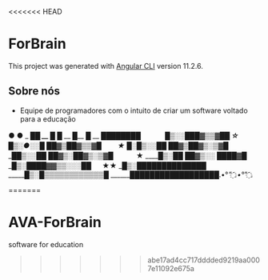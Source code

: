 <<<<<<< HEAD
# ForBrain

This project was generated with [Angular CLI](https://github.com/angular/angular-cli) version 11.2.6.

## Sobre nós

- Equipe de programadores com o intuito de criar um software voltado para a educação



__●__ ●
 _ █___█
 __ █__ █_
 __ █__ █
 __ ███____________█████ 　　　
 _█▒░░█_________██▓▒▒▓██ ☆
 █▒░●░░█___ ██▓▒██▓▒▒▓█　　 ★
 █░█▒░░██_ ██▓▒██▓▒░▒▓█
 _██▒░░██ ██▓▒░██▓▒░▒▓█ 　　　★
 ____█▒░██ ██▓▒░░ ████▓█
 ___█▒░██__██▓▓▒▒░░░██ 　 ★★
 ____█▒░██___████████████
 _____█▒░█▒▒▒▒▒▒▒▒▒▒▒▒█
 ______██████████████████.•°*”˜҈.•°*”˜҈.

=======
# AVA-ForBrain
software for education

>>>>>>> abe17ad4cc717dddded9219aa0007e11092e675a
